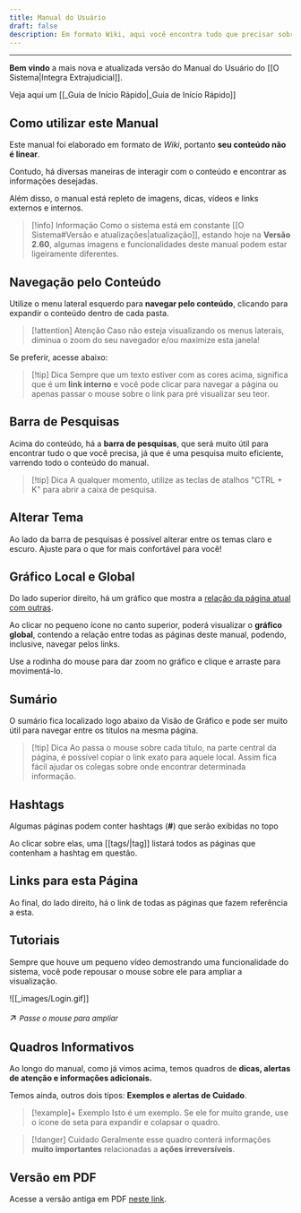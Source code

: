 ```yaml
---
title: Manual do Usuário
draft: false
description: Em formato Wiki, aqui você encontra tudo que precisar sobre o sistema. Recheado de imagens, dicas, vídeos e links, a informação fica na palma da mão!
---
```

___
**Bem vindo** a mais nova e atualizada versão do Manual do Usuário do [[O Sistema|Integra Extrajudicial]].

Veja aqui um [[_Guia de Início Rápido|_Guia de Início Rápido]]
## Como utilizar este Manual
Este manual foi elaborado em formato de *Wiki*, portanto **seu conteúdo não é linear**.

Contudo, há diversas maneiras de interagir com o conteúdo e encontrar as informações desejadas.

Além disso, o manual está repleto de imagens, dicas, vídeos e links externos e internos.
> [!info] Informação
> Como o sistema está em constante [[O Sistema#Versão e atualizações|atualização]], estando hoje na **Versão 2.60**, algumas imagens e funcionalidades deste manual podem estar ligeiramente diferentes.

## Navegação pelo Conteúdo
Utilize o menu lateral esquerdo para **navegar pelo conteúdo**, clicando para expandir o conteúdo dentro de cada pasta.

>[!attention] Atenção
>Caso não esteja visualizando os menus laterais, diminua o zoom do seu navegador e/ou maximize esta janela!


Se preferir, acesse abaixo:



> [!tip] Dica
> Sempre que um texto estiver com as cores acima, significa que é um **link interno** e você pode clicar para navegar a página ou apenas passar o mouse sobre o link para pré visualizar seu teor.

## Barra de Pesquisas

Acima do conteúdo, há a **barra de pesquisas**, que será muito útil para encontrar tudo o que você precisa, já que é uma pesquisa muito eficiente, varrendo todo o conteúdo do manual.

> [!tip] Dica
> A qualquer momento, utilize as teclas de atalhos "CTRL + K" para abrir a caixa de pesquisa.

## Alterar Tema

Ao lado da barra de pesquisas é possível alterar entre os temas claro e escuro. Ajuste para o que for mais confortável para você!
## Gráfico Local e Global

Do lado superior direito, há um gráfico que mostra a <u>relação da página atual com outras</u>. 

Ao clicar no pequeno ícone no canto superior, poderá visualizar o **gráfico global**, contendo a relação entre todas as páginas deste manual, podendo, inclusive, navegar pelos links.

Use a rodinha do mouse para dar zoom no gráfico e clique e arraste para movimentá-lo.
## Sumário

O sumário fica localizado logo abaixo da Visão de Gráfico e pode ser muito útil para navegar entre os títulos na mesma página.

> [!tip] Dica
> Ao passa o mouse sobre cada título, na parte central da página, é possível copiar o link exato para aquele local. Assim fica fácil ajudar os colegas sobre onde encontrar determinada informação.
## Hashtags

Algumas páginas podem conter hashtags (**#**) que serão exibidas no topo

Ao clicar sobre elas, uma [[tags/|tag]] listará todos as páginas que contenham a hashtag em questão.

## Links para esta Página

Ao final, do lado direito, há o link de todas as páginas que fazem referência a esta.

## Tutoriais

Sempre que houve um pequeno vídeo demostrando uma funcionalidade do sistema, você pode repousar o mouse sobre ele para ampliar a visualização.

![[_images/Login.gif]]<p style="font-size: 1.2em;">↗️ <em style="font-size: small;">Passe o mouse para ampliar</em></P>
## Quadros Informativos

Ao longo do manual, como já vimos acima, temos quadros de **dicas, alertas de atenção e informações adicionais.**

Temos ainda, outros dois  tipos: **Exemplos e alertas de Cuidado**.

>[!example]+ Exemplo
>Isto é um exemplo. Se ele for muito grande, use o ícone de seta para expandir e colapsar o quadro.

>[!danger] Cuidado
>Geralmente esse quadro conterá informações **muito importantes** relacionadas a **ações irreversíveis**.

## Versão em PDF
Acesse a versão antiga em PDF [neste link](https://intranet.mprj.mp.br/documents/79248691/81063224/manual_integra_extrajudicial.pdf).
